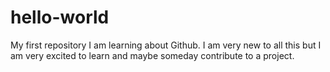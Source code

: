 # hello-world
My first repository
I am learning about Github. I am very new to all this but I am very excited to learn and maybe someday contribute to a project. 
